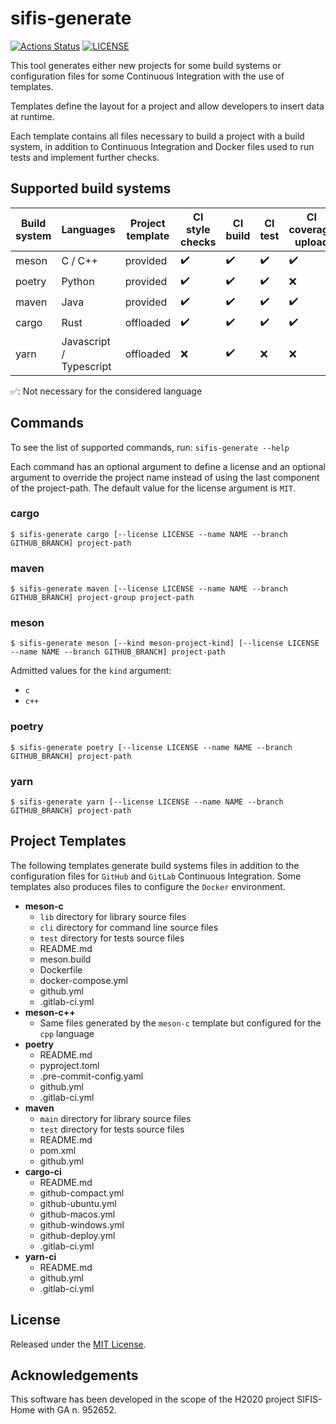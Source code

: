 # sifis-generate

[![Actions Status][actions badge]][actions]
[![LICENSE][license badge]][license]

This tool generates either new projects for some build systems or configuration
files for some Continuous Integration with the use of templates.

Templates define the layout for a project and allow developers to insert data
at runtime.

Each template contains all files necessary to build a project with a build
system, in addition to Continuous Integration and Docker files used to run
tests and implement further checks.

## Supported build systems

| Build system | Languages | Project template | CI style checks | CI build | CI test | CI coverage upload | CI static analysis | CI dynamic analisys | CI license checks |
| - | - | - | - | - | - | - | - | - | - |
| meson | C / C++ | provided | :heavy_check_mark: | :heavy_check_mark: | :heavy_check_mark: |:heavy_check_mark: | :heavy_check_mark: | :heavy_check_mark: | :heavy_check_mark: | :heavy_check_mark: |
| poetry | Python | provided | :heavy_check_mark: | :heavy_check_mark: | :heavy_check_mark: | :x: | :heavy_check_mark: | :white_check_mark: | :heavy_check_mark: |
| maven | Java | provided | :heavy_check_mark: | :heavy_check_mark: | :heavy_check_mark: | :heavy_check_mark: | :heavy_check_mark:  | :white_check_mark: | :heavy_check_mark: |
| cargo | Rust | offloaded | :heavy_check_mark: | :heavy_check_mark: | :heavy_check_mark: | :heavy_check_mark: | :heavy_check_mark: | :heavy_check_mark: | :heavy_check_mark: |
| yarn | Javascript / Typescript| offloaded | :x: | :heavy_check_mark:  | :x: | :x: | :x: | :white_check_mark: | :heavy_check_mark:  |

:white_check_mark:: Not necessary for the considered language

## Commands

To see the list of supported commands, run: `sifis-generate --help`

Each command has an optional argument to define a license and an optional argument to
 override the project name instead of using the last component of the project-path.
 The default value for the license argument is `MIT`.

### cargo

```
$ sifis-generate cargo [--license LICENSE --name NAME --branch GITHUB_BRANCH] project-path
```

### maven

```
$ sifis-generate maven [--license LICENSE --name NAME --branch GITHUB_BRANCH] project-group project-path
```

### meson

```
$ sifis-generate meson [--kind meson-project-kind] [--license LICENSE --name NAME --branch GITHUB_BRANCH] project-path
```

Admitted values for the `kind` argument:

- `c`
- `c++`

### poetry

```
$ sifis-generate poetry [--license LICENSE --name NAME --branch GITHUB_BRANCH] project-path
```

### yarn

```
$ sifis-generate yarn [--license LICENSE --name NAME --branch GITHUB_BRANCH] project-path
```

## Project Templates

The following templates generate build systems files in addition to the
configuration files for `GitHub` and `GitLab` Continuous Integration.
Some templates also produces files to configure the `Docker` environment.

- **meson-c**
   - `lib` directory for library source files
   - `cli` directory for command line source files
   - `test` directory for tests source files
   - README.md
   - meson.build
   - Dockerfile
   - docker-compose.yml
   - github.yml
   - .gitlab-ci.yml
- **meson-c++**
    - Same files generated by the `meson-c` template but configured for
      the `cpp` language
- **poetry**
   - README.md
   - pyproject.toml
   - .pre-commit-config.yaml
   - github.yml
   - .gitlab-ci.yml
- **maven**
   - `main` directory for library source files
   - `test` directory for tests source files
   - README.md
   - pom.xml
   - github.yml
- **cargo-ci**
   - README.md
   - github-compact.yml
   - github-ubuntu.yml
   - github-macos.yml
   - github-windows.yml
   - github-deploy.yml
   - .gitlab-ci.yml
- **yarn-ci**
   - README.md
   - github.yml
   - .gitlab-ci.yml

## License

Released under the [MIT License](LICENSE).

## Acknowledgements

This software has been developed in the scope of the H2020 project SIFIS-Home with GA n. 952652.

<!-- Links -->
[actions]: https://github.com/sifis-home/sifis-generate/actions
[license]: LICENSES/MIT.txt

<!-- Badges -->
[actions badge]: https://github.com/sifis-home/sifis-generate/workflows/sifis-generate/badge.svg
[license badge]: https://img.shields.io/badge/license-MIT-blue.svg
